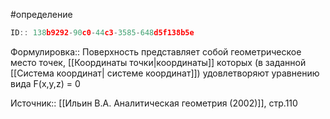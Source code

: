 #определение

```javascript
ID:: 138b9292-90c0-44c3-3585-648d5f138b5e
```

Формулировка:: Поверхность представляет собой геометрическое место точек, [[Координаты точки|координаты]] которых (в заданной [[Система координат| системе координат]]) удовлетворяют уравнению вида F(x,y,z) = 0

Источник:: [[Ильин В.А. Аналитическая геометрия (2002)]], стр.110